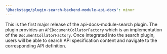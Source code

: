 ```yaml
---
'@backstage/plugin-search-backend-module-api-docs': minor
---
```


This is the first major release of the api-docs-module-search plugin. The plugin provides an `APIDocumentCollatorFactory` which is an implementation of the `DocumentCollatorFactory`. Once integrated into the search plugin, users will be able to search API specification content and navigate to the corresponding API definition.
